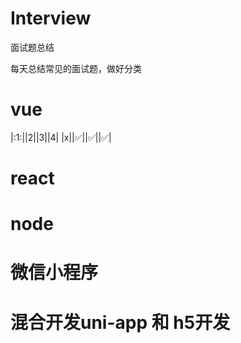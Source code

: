 # Interview
面试题总结

每天总结常见的面试题，做好分类

# vue
|:1:||2||3||4|
|x||✅||✅||✅|




# react







# node






# 微信小程序








# 混合开发uni-app 和 h5开发

